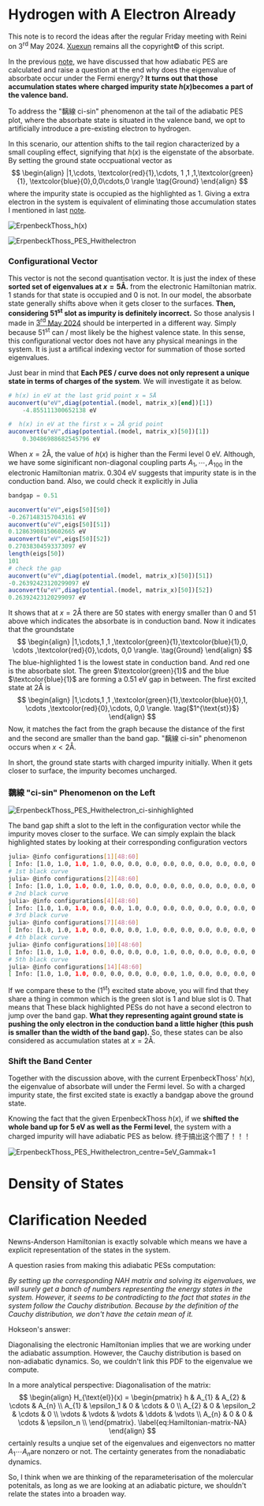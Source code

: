 # Hydrogen with A Electron Already 

This note is to record the ideas after the regular Friday meeting with Reini on $3^{\text{rd}}$ May 2024. [Xuexun](https://louhokseson.github.io) remains all the copyright© of this script.

In the previous [note](3-MAY-2024.html), we have discussed that how adiabatic PES are calculated and raise a question at the end why does the eigenvalue of absorbate occur under the Fermi energy? **It turns out that those accumulation states where charged impurity state $h(x)$​ becomes a part of the valence band.**

To address the "黐線 ci-sin" phenomenon at the tail of the adiabatic PES plot, where the absorbate state is situated in the valence band, we opt to artificially introduce a pre-existing electron to hydrogen.

In this scenario, our attention shifts to the tail region characterized by a small coupling effect, signifying that $h(x)$​​ is the eigenstate of the absorbate. By setting the ground state occpuational vector as
$$
\begin{align}
|1,\cdots, \textcolor{red}{1},\cdots, 1 ,1 ,1,\textcolor{green}{1}, \textcolor{blue}{0},0,0\cdots,0 \rangle \tag{Ground}
\end{align}
$$
where the impurity state is occupied as the highlighted as 1. Giving a extra electron in the system is equivalent of eliminating those accumulation states I mentioned in last [note](3-MAY-2024.html).


![ErpenbeckThoss_h(x)](fig/ErpenbeckThoss_h(x).svg)

![ErpenbeckThoss_PES_Hwithelectron](fig/ErpenbeckThoss_PES_Hwithelectron.svg)

### Configurational Vector

This vector is not the second quantisation vector. It is just the index of these **sorted set of eigenvalues at $x = 5\text{\AA}$.** from the electronic Hamiltonian matrix. 1 stands for that state is occupied and 0 is not. In our model, the absorbate state generally shifts above when it gets closer to the surfaces. **Then, considering $51^{\text{st}}$ slot as impurity is definitely incorrect.**  So those analysis I made in [$3^{\text{rd}}$ May 2024](3-MAY-2024.html) should be interperted in a different way. Simply because $51^{\text{st}}$ can / most likely be the highest valence state. In this sense, this configurational vector does not have any physical meanings in the system. It is just a artifical indexing vector for summation of those sorted eigenvalues. 

Just bear in mind that **Each PES / curve does not only represent a unique state in terms of charges of the system**. We will investigate it as below. 

```julia
# h(x) in eV at the last grid point x = 5Å
auconvert(u"eV",diag(potential.(model, matrix_x)[end])[1]) 
    -4.855111300652138 eV

#  h(x) in eV at the first x = 2Å grid point
auconvert(u"eV",diag(potential.(model, matrix_x)[50])[1])
    0.30486988682545796 eV
```

When $x = 2\text{\AA}$, the value of $h(x)$ is higher than the Fermi level 0 eV. Although, we have some siginificant non-diagonal coupling parts $A_1, \cdots, A_{100}$ in the electronic Hamiltonian matrix. 0.304 eV suggests that impurity state is in the conduction band. Also, we could check it explicitly in Julia

```julia
bandgap = 0.51

auconvert(u"eV",eigs[50][50])
-0.2671483157043161 eV
auconvert(u"eV",eigs[50][51])
0.12863908150602665 eV
auconvert(u"eV",eigs[50][52])
0.27038304593373097 eV
length(eigs[50])
101
# check the gap
auconvert(u"eV",diag(potential.(model, matrix_x)[50])[51])
-0.26392423120299097 eV
auconvert(u"eV",diag(potential.(model, matrix_x)[50])[52])
0.26392423120299097 eV
```

It shows that at $x = 2\text{\AA}$ there are 50 states with energy smaller than 0 and 51 above which indicates the absorbate is in conduction band. Now it indicates that the groundstate
$$
\begin{align}
|1,\cdots,1 ,1 ,\textcolor{green}{1},\textcolor{blue}{1},0, \cdots ,\textcolor{red}{0},\cdots, 0,0 \rangle. \tag{Ground}
\end{align}
$$
The blue-highlighted 1 is the lowest state in conduction band. And red one is the absorbate slot. The green $\textcolor{green}{1}$ and the blue $\textcolor{blue}{1}$ are forming a 0.51 eV gap in between. The first excited state at $2\text{\AA}$ is
$$
\begin{align}
|1,\cdots,1 ,1 ,\textcolor{green}{1},\textcolor{blue}{0},1, \cdots ,\textcolor{red}{0},\cdots, 0,0 \rangle. \tag{$1^{\text{st}}$}
\end{align}
$$
Now, it matches the fact from the graph because the distance of the first and the second are smaller than the band gap. "黐線 ci-sin" phenomenon occurs when $x<2\text{\AA}$.

In short, the ground state starts with charged impurity initially. When it gets closer to surface, the impurity becomes uncharged.



### 黐線 "ci-sin" Phenomenon on the Left

![ErpenbeckThoss_PES_Hwithelectron_ci-sinhighlighted](fig/ErpenbeckThoss_PES_Hwithelectron_ci-sinhighlighted.svg)

The band gap shift a slot to the left in the configuration vector while the impurity moves closer to the surface. We can simply explain the black highlighted states by looking at their corresponding configuration vectors

```bash
julia> @info configurations[1][48:60]
[ Info: [1.0, 1.0, 1.0, 1.0, 0.0, 0.0, 0.0, 0.0, 0.0, 0.0, 0.0, 0.0, 0.0]
# 1st black curve
julia> @info configurations[2][48:60]
[ Info: [1.0, 1.0, 1.0, 0.0, 1.0, 0.0, 0.0, 0.0, 0.0, 0.0, 0.0, 0.0, 0.0]
# 2nd black curve
julia> @info configurations[4][48:60]
[ Info: [1.0, 1.0, 1.0, 0.0, 0.0, 1.0, 0.0, 0.0, 0.0, 0.0, 0.0, 0.0, 0.0]
# 3rd black curve
julia> @info configurations[7][48:60]
[ Info: [1.0, 1.0, 1.0, 0.0, 0.0, 0.0, 1.0, 0.0, 0.0, 0.0, 0.0, 0.0, 0.0]
# 4th black curve
julia> @info configurations[10][48:60]
[ Info: [1.0, 1.0, 1.0, 0.0, 0.0, 0.0, 0.0, 1.0, 0.0, 0.0, 0.0, 0.0, 0.0]
# 5th black curve
julia> @info configurations[14][48:60]
[ Info: [1.0, 1.0, 1.0, 0.0, 0.0, 0.0, 0.0, 0.0, 1.0, 0.0, 0.0, 0.0, 0.0]
```

If we compare these to the $(1^{\text{st}})$ excited state above, you will find that they share a thing in common which is the green slot is 1 and blue slot is 0. That means that These black highlighted PESs do not have a second electron to jump over the band gap. **What they representing againt ground state is pushing the only electron in the conduction band a little higher (this push is smaller than the width of the band gap).** So, these states can be also considered as accumulation states at $x = 2\text{\AA}$.

### Shift the Band Center

 Together with the discussion above, with the current ErpenbeckThoss' $h(x)$​​, the eigenvalue of absorbate will under the Fermi level. So with a charged impurity state, the first excited state is exactly a bandgap above the ground state.

Knowing the fact that the given ErpenbeckThoss $h(x)$, if we **shifted the whole band up for 5 eV as well as the Fermi level**, the system with a charged impurity will have adiabatic PES as below. 终于搞出这个图了！！！

![ErpenbeckThoss_PES_Hwithelectron_centre=5eV_Gammak=1](fig/ErpenbeckThoss_PES_Hwithelectron_centre=5eV_Gammak=1.svg)



# Density of States



# Clarification Needed

Newns-Anderson Hamiltonian is exactly solvable which means we have a explicit representation of the states in the system.

A question rasies from making this adiabatic PESs computation: 

*By setting up the corresponding NAH matrix and solving its eigenvalues, we will surely get a banch of numbers representing the energy states in the system. However, it seems to be contradicting to the fact that states in the system follow the Cauchy distribution. Because by the definition of the Cauchy distribution, we don't have the cetain mean of it.*

Hokseon's answer:

Diagonalising the electronic Hamiltonian implies that we are working under the adiabatic assumption. However, the Cauchy distribution is based on non-adiabatic dynamics. So, we couldn't link this PDF to the eigenvalue we compute. 

In a more analytical perspective: Diagonalisation of the matrix:
$$
\begin{align}
    H_{\text{el}}(x) = 
\begin{pmatrix}
h & A_{1} & A_{2} & \cdots & A_{n} \\
A_{1} & \epsilon_1 & 0 & \cdots & 0 \\
A_{2} & 0 & \epsilon_2 & \cdots & 0 \\
\vdots & \vdots & \vdots & \ddots & \vdots \\
A_{n} & 0 & 0 & \cdots & \epsilon_n \\
\end{pmatrix}. \label{eq:Hamiltonian-matrix-NA}
\end{align}
$$
certainly results a unqiue set of the eigenvalues and eigenvectors no matter $A_1 \cdots A_n$​ are nonzero or not. The certainty generates from the nonadiabatic dynamics.

So, I think when we are thinking of the reparameterisation of the molercular potenitals, as long as we are looking at an adiabatic picture, we shouldn't relate the states into a broaden way. 

